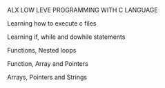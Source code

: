 ALX LOW LEVE PROGRAMMING WITH C LANGUAGE

Learning how to execute c files

Learning if, while and dowhile statements

Functions, Nested loops

Function, Array and Pointers

Arrays, Pointers and Strings
